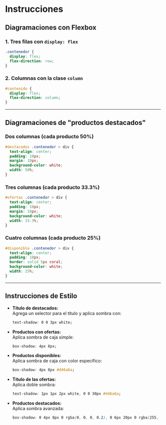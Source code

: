 # Instrucciones

## Diagramaciones con Flexbox

### 1. Tres filas con `display: flex`

```css
.contenedor {
  display: flex;
  flex-direction: row;
}
```

### 2. Columnas con la clase `column`

```css
#contenido {
  display: flex;
  flex-direction: column;
}
```

---

## Diagramaciones de "productos destacados"

### Dos columnas (cada producto 50%)

```css
#destacados .contenedor > div {
  text-align: center;
  padding: 10px;
  margin: 10px;
  background-color: white;
  width: 50%;
}
```

### Tres columnas (cada producto 33.3%)

```css
#ofertas .contenedor > div {
  text-align: center;
  padding: 10px;
  margin: 10px;
  background-color: white;
  width: 33.3%;
}
```

### Cuatro columnas (cada producto 25%)

```css
#disponible .contenedor > div {
  text-align: center;
  padding: 10px;
  border: solid 5px coral;
  background-color: white;
  width: 25%;
}
```

---

## Instrucciones de Estilo

- **Título de destacados:**  
   Agrega un selector para el título y aplica sombra con:

  ```css
  text-shadow: 0 0 3px white;
  ```

- **Productos con ofertas:**  
   Aplica sombra de caja simple:

  ```css
  box-shadow: 4px 8px;
  ```

- **Productos disponibles:**  
   Aplica sombra de caja con color específico:

  ```css
  box-shadow: 4px 8px #d46a6a;
  ```

- **Título de las ofertas:**  
   Aplica doble sombra:

  ```css
  text-shadow: 1px 1px 2px white, 0 0 30px #d46a6a;
  ```

- **Productos destacados:**  
   Aplica sombra avanzada:
  ```css
  box-shadow: 0 4px 8px 0 rgba(0, 0, 0, 0.2), 0 6px 20px 0 rgba(255, 255, 0, 0.3);
  ```
